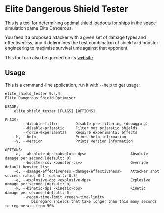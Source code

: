 # Elite Dangerous Shield Tester

This is a tool for determining optimal shield loadouts for ships in the space
simulation game [Elite Dangerous].

You feed it a proposed attacker with a given set of damage types and effectiveness,
and it determines the best combination of shield and booster engineering to maximise
survival time against that opponent.

This tool can also be queried on its [website].

## Usage

This is a command-line application, run it with --help to get usage:

```
elite_shield_tester 0.4.4
Elite Dangerous Shield Optimiser

USAGE:
    elite_shield_tester [FLAGS] [OPTIONS]

FLAGS:
        --disable-filter        Disable pre-filtering (debugging)
        --disable-prismatic     Filter out prismatic shields
        --force-experimental    Require experimental effects
    -h, --help                  Prints help information
    -V, --version               Prints version information

OPTIONS:
    -a, --absolute-dps <absolute-dps>                    Absolute damage per second [default: 0]
        --booster-csv <booster-csv>                      Override default booster list
    -d, --damage-effectiveness <damage-effectiveness>    Attacker shot success ratio, 0-1 [default: 0.5]
    -e, --explosive-dps <explosive-dps>                  Explosive damage per second [default: 0]
    -k, --kinetic-dps <kinetic-dps>                      Kinetic damage per second [default: 0]
        --regen-time-limit <regen-time-limit>
            Disregard shields that take longer than this many seconds to regenerate from 50%

        --reinforced-mj <reinforced-mj>                  Mj provided by Guardian Shield Reinforcements [default: 0]
    -s, --shield-booster-count <shield-booster-count>    Number of shield boosters to fit [default: 1]
        --shield-cell-mj <shield-cell-mj>                Mj available via Shield Cell Banks [default: 0]
        --shield-class <shield-class>                    Shield class (default: maximum possible)
        --shield-csv <shield-csv>                        Override default shield list
        --ship <ship>                                    Ship name [default: Anaconda]
    -t, --thermal-dps <thermal-dps>                      Thermal damage per second [default: 0]

```

It includes a built-in database of ships, shields, and shield boosters.

## Example

Imperial Cutter with class 7 shields, 30 kinetic DPS, 60 thermal DPS, 65% hit
rate, 6 shield boosters &mdash; what's the best shield that still regenerates
within 4 minutes?

```
elite_shield_tester --ship 'Imperial Cutter' --shield-class 7 \
                    -k 30 -t 40 -d 0.6 -s 6 --regen-time-limit 240
Elite Shield Tester Rust Edition v0.4.4

---- SEARCH SETUP ----
      Candidate Shields: 45 of 135
     Candidate Boosters: 20 of 25
Candidate Booster Pairs: 186 of 210
           Combinations: 3324600
            Search Time: 47.64ms

---- TEST SETUP ----

            Ship Type: Imperial Cutter
         Shield Class: 7
      Shield Boosters: 6
     Shield Cell Bank: 0.0 Mj
Guardian Shield Reinf: 0.0 Mj
    Prismatic Shields: yes
     Regen Time Limit: 240.0s
        Explosive DPS: 0
          Kinetic DPS: 30
          Thermal DPS: 40
         Absolute DPS: 0
 Damage Effectiveness: 60.0%

---- TEST RESULTS ----

   Survival Time: 134.4 s
      Drain Rate: 17.70 Mj/s
Shield Generator: Bi-Weave - Reinforced - Fast Charge
Shield Booster 1: Thermal Resistance - Thermo Block
               2: Heavy Duty - Super Capacitors
               3: Heavy Duty - Super Capacitors
               4: Resistance Augmented - Thermo Block
               5: Resistance Augmented - Thermo Block
               6: Resistance Augmented - Super Capacitors

    Shield Hitpoints: 2379 Mj
   Shield Regen Rate: 5.1 Mj/s (235.1s from 50%)
Explosive Resistance: +71.8% (8435 Mj)
  Kinetic Resistance: +66.2% (7030 Mj)
  Thermal Resistance: +43.2% (4189 Mj)
```

## Credits

This tool is based on a [PowerShell script] originally by YouTuber [Down To Earth Astronomy],
and demonstrated in [this video].

It now uses an algorithm developed by [Jamie "Entity" van den Berge], which offers
amazing speedups from the naive approach.  Use `--disable-filter` to bypass this.
Please report if this changes any results.

The `Shield.csv` file is generated using a script utilising [Thurion's Python version].

All data is ultimately derived from [Coriolis].


[Down To Earth Astronomy]: https://www.youtube.com/channel/UCg3QI9rHzPgvR7KTKSCtPHg
[PowerShell script]: https://github.com/DownToEarthAstronomy/D2EA_Shield_tester
[this video]: https://www.youtube.com/watch?v=87DMWz8IeEE
[Elite Dangerous]: https://www.elitedangerous.com/
[website]: https://hur.st/shieldtester/
[Rust]: https://www.rust-lang.org/
[Jamie "Entity" van den Berge]: https://github.com/ntt
[Thurion's Python version]: https://github.com/Thurion/shield_tester
[Coriolis]: https://coriolis.io/

